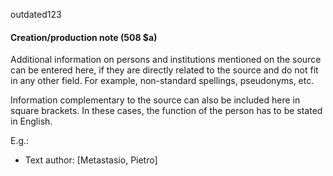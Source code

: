 outdated123
#### Creation/production note (508 $a)

Additional information on persons and institutions mentioned on the source can be entered here, if they are directly related to the source and do not fit in any other field. For example, non-standard spellings, pseudonyms, etc.

Information complementary to the source can also be included here in square brackets. In these cases, the function of the person has to be stated in English.

E.g.:

- Text author: [Metastasio, Pietro]
